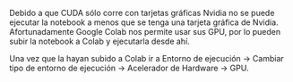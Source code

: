 Debido a que CUDA sólo corre con tarjetas gráficas Nvidia no se puede ejecutar la notebook a menos que se tenga una tarjeta gráfica de Nvidia.
Afortunadamente Google Colab nos permite usar sus GPU, por lo pueden subir la notebook a Colab y ejecutarla desde ahí.

Una vez que la hayan subido a Colab ir a Entorno de ejecución -> Cambiar tipo de entorno de ejecución -> Acelerador de Hardware -> GPU.
